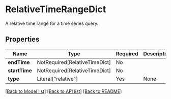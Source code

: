 # RelativeTimeRangeDict

A relative time range for a time series query.


## Properties
| Name | Type | Required | Description |
| ------------ | ------------- | ------------- | ------------- |
**endTime** | NotRequired[RelativeTimeDict] | No |  |
**startTime** | NotRequired[RelativeTimeDict] | No |  |
**type** | Literal["relative"] | Yes | None |


[[Back to Model list]](../../README.md#documentation-for-models) [[Back to API list]](../../README.md#documentation-for-api-endpoints) [[Back to README]](../../README.md)
